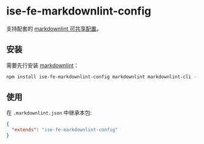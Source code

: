 # ise-fe-markdownlint-config
支持配套的 [markdownlint 可共享配置](https://www.npmjs.com/package/markdownlint#optionsconfig)。

## 安装

需要先行安装 [markdownlint](https://www.npmjs.com/package/markdownlint)：

```bash
npm install ise-fe-markdownlint-config markdownlint markdownlint-cli --save-dev
```

## 使用

在 `.markdownlint.json` 中继承本包:

```json
{
  "extends": "ise-fe-markdownlint-config"
}
```